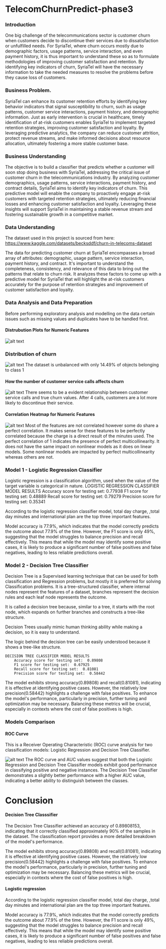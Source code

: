 # TelecomChurnPredict-phase3

### Introduction
 One big challenge of the telecommunications sector is customer churn when customers decide to discontinue their services due to dissatisfaction or unfulfilled needs. For SyriaTel, where churn occurs mostly due to demographic factors, usage patterns, service interaction, and even payment history, it is thus important to understand these so as to formulate methodologies of improving customer satisfaction and retention. By identifying key indicators of churn, SyriaTel will have the necessary information to take the needed measures to resolve the problems before they cause loss of customers.


### Business Problem.
 SyriaTel can enhance its customer retention efforts by identifying key behavior indicators that signal susceptibility to churn, such as usage patterns, customer service interactions, payment history, and demographic information. Just as early intervention is crucial in healthcare, timely identification of at-risk customers enables SyriaTel to implement targeted retention strategies, improving customer satisfaction and loyalty. By leveraging predictive analytics, the company can reduce customer attrition, protect revenue streams, and make informed decisions about resource allocation, ultimately fostering a more stable customer base.

 ### Business Understanding
The objective is to build a classifier that predicts whether a customer will soon stop doing business with SyriaTel, addressing the critical issue of customer churn in the telecommunications industry. By analyzing customer demographics, usage patterns, service interactions, payment history, and contract details, SyriaTel aims to identify key indicators of churn. This predictive model will enable the company to proactively engage at-risk customers with targeted retention strategies, ultimately reducing financial losses and enhancing customer satisfaction and loyalty. Leveraging these insights will support SyriaTel in maintaining a stable revenue stream and fostering sustainable growth in a competitive market.

### Data Understanding 

 The dataset used in this project is sourced from here: https://www.kaggle.com/datasets/becksddf/churn-in-telecoms-dataset

 The data for predicting customer churn at SyriaTel encompasses a broad array of attributes: demographic, usage pattern, service interaction, payment history, and contract. It's important to understand the completeness, consistency, and relevance of this data to bring out the patterns that relate to churn risk. It analyzes these factors to come up with a predictive model for SyriaTel that will highlight the at-risk customers accurately for the purpose of retention strategies and improvement of customer satisfaction and loyalty.

 ### Data Analysis and Data Preparation
Before performing exploratory analysis and modelling on the data certain issues such as missing values and duplicates have to be handled first.
####  Distrubution Plots for Numeric Features

![alt text](cab5ca3f-d76a-435a-9d47-fae1c421ce52.png)

### Distribution of churn

![alt text](cd941af9-9d09-4fb7-8931-e8c5af080e8b.png)
The dataset is unbalanced with only 14.49% of objects belonging to class 1

#### How the number of customer service calls affects churn

![alt text](8a76757d-59f4-4a6a-bd6b-2a09f7e590fe.png)
There seems to be a evident relationship between customer service calls and true churn values. After 4 calls, customers are a lot more likely to discontinue their service.

#### Correlation Heatmap for Numeric Features

![alt text](aec88509-9483-45ca-bd02-f1db8e1a4a5c.png)
Most of the features are not correlated however some do share a perfect correlation.
It makes sense for these features to be perfectly correlated because the charge is a direct result of the minutes used.
The perfect correlation of 1 indicates the presence of perfect multicollinearity. It does not have the same impact on nonlinear models as it does on linear models. Some nonlinear models are impacted by perfect multicollinearity whereas others are not.

### Model 1 - Logistic Regression Classifier

Logistic regression is a classification algorithm, used when the value of the target variable is categorical in nature.
    LOGISTIC REGRESSION CLASSIFIER MODEL RESULTS 
        Accuracy score for testing set:  0.77938
        F1 score for testing set:  0.48889
        Recall score for testing set:  0.79279
        Precision score for testing set:  0.35341

According to the logistic regression classifier model, total day charge, ,total day minutes and international plan are the top three important features.

Model accuracy is 77.9%, which indicates that the model correctly predicts the outcome about 77.9% of the time. However, the F1 score is only 49%, suggesting that the model struggles to balance precision and recall effectively. This means that while the model may identify some positive cases, it is likely to produce a significant number of false positives and false negatives, leading to less reliable predictions overall.

### Model 2 - Decision Tree Classifier
Decision Tree is a Supervised learning technique that can be used for both classification and Regression problems, but mostly it is preferred for solving Classification problems. It is a tree-structured classifier, where internal nodes represent the features of a dataset, branches represent the decision rules and each leaf node represents the outcome.

It is called a decision tree because, similar to a tree, it starts with the root node, which expands on further branches and constructs a tree-like structure.

Decision Trees usually mimic human thinking ability while making a decision, so it is easy to understand.

The logic behind the decision tree can be easily understood because it shows a tree-like structure.

    DECISION TREE CLASSIFIER MODEL RESULTS  
        Accuracy score for testing set:  0.89808
        F1 score for testing set:  0.67925
        Recall score for testing set:  0.81081
        Precision score for testing set:  0.58442
The model exhibits strong accuracy(0.89808) and recall(0.81081), indicating it is effective at identifying positive cases. However, the relatively low precision(0.58442) highlights a challenge with false positives. To enhance the model's performance, particularly in precision, further tuning and optimization may be necessary. Balancing these metrics will be crucial, especially in contexts where the cost of false positives is high.

### Models Comparison
#### ROC Curve
This is a Receiver Operating Characteristic (ROC) curve analysis for two classification models: Logistic Regression and Decision Tree Classifier.

![alt text](9d17f622-bc77-4372-a2a2-46d6f8d63a7e.png)
The ROC curve and AUC values suggest that both the Logistic Regression and Decision Tree Classifier models exhibit good performance in classifying positive and negative instances. The Decision Tree Classifier demonstrates a slightly better performance with a higher AUC value, indicating a better ability to distinguish between the classes.

# Conclusion
#### Decision Tree Classsifier
The Decision Tree Classifier achieved an accuracy of 0.89808153, indicating that it correctly classified approximately 90% of the samples in the dataset. The classification report provides a more detailed breakdown of the model's performance.

The model exhibits strong accuracy(0.89808) and recall(0.81081), indicating it is effective at identifying positive cases. However, the relatively low precision(0.58442) highlights a challenge with false positives. To enhance the model's performance, particularly in precision, further tuning and optimization may be necessary. Balancing these metrics will be crucial, especially in contexts where the cost of false positives is high.
#### Logistic regression
According to the logistic regression classifier model, total day charge, ,total day minutes and international plan are the top three important features.

Model accuracy is 77.9%, which indicates that the model correctly predicts the outcome about 77.9% of the time. However, the F1 score is only 49%, suggesting that the model struggles to balance precision and recall effectively. This means that while the model may identify some positive cases, it is likely to produce a significant number of false positives and false negatives, leading to less reliable predictions overall.